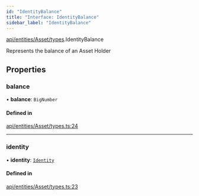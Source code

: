 ```yaml
---
id: "IdentityBalance"
title: "Interface: IdentityBalance"
sidebar_label: "IdentityBalance"
---
```


[api/entities/Asset/types](../../../../../../modules/API/Entities/Asset/Types/Types.md).IdentityBalance

Represents the balance of an Asset Holder

## Properties

### balance

• **balance**: `BigNumber`

#### Defined in

[api/entities/Asset/types.ts:24](https://github.com/PolymeshAssociation/polymesh-sdk/blob/91c2d2d8/src/api/entities/Asset/types.ts#L24)

___

### identity

• **identity**: [`Identity`](../../../../../../classes/API/Entities/Identity/Identity.md)

#### Defined in

[api/entities/Asset/types.ts:23](https://github.com/PolymeshAssociation/polymesh-sdk/blob/91c2d2d8/src/api/entities/Asset/types.ts#L23)
